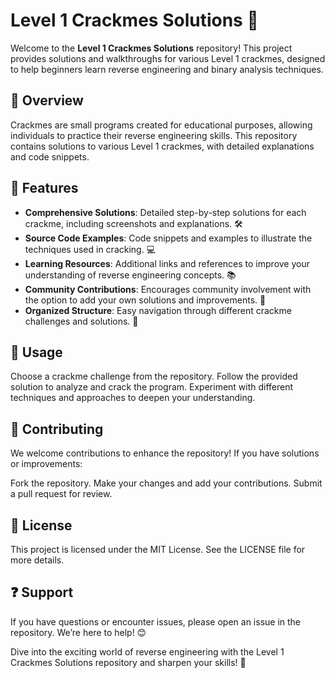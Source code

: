 # Level 1 Crackmes Solutions 🌟

Welcome to the **Level 1 Crackmes Solutions** repository! This project provides solutions and walkthroughs for various Level 1 crackmes, designed to help beginners learn reverse engineering and binary analysis techniques.

## 📌 Overview  
Crackmes are small programs created for educational purposes, allowing individuals to practice their reverse engineering skills. This repository contains solutions to various Level 1 crackmes, with detailed explanations and code snippets.

## 🌟 Features  
- **Comprehensive Solutions**: Detailed step-by-step solutions for each crackme, including screenshots and explanations. 🛠️  
- **Source Code Examples**: Code snippets and examples to illustrate the techniques used in cracking. 💻  
- **Learning Resources**: Additional links and references to improve your understanding of reverse engineering concepts. 📚  
- **Community Contributions**: Encourages community involvement with the option to add your own solutions and improvements. 🤝  
- **Organized Structure**: Easy navigation through different crackme challenges and solutions. 📂  

## 📖 Usage
Choose a crackme challenge from the repository.
Follow the provided solution to analyze and crack the program.
Experiment with different techniques and approaches to deepen your understanding.

## 🤝 Contributing
We welcome contributions to enhance the repository! If you have solutions or improvements:

Fork the repository.
Make your changes and add your contributions.
Submit a pull request for review.

## 📜 License
This project is licensed under the MIT License. See the LICENSE file for more details.

## ❓ Support
If you have questions or encounter issues, please open an issue in the repository. We’re here to help! 😊

Dive into the exciting world of reverse engineering with the Level 1 Crackmes Solutions repository and sharpen your skills! 🌟